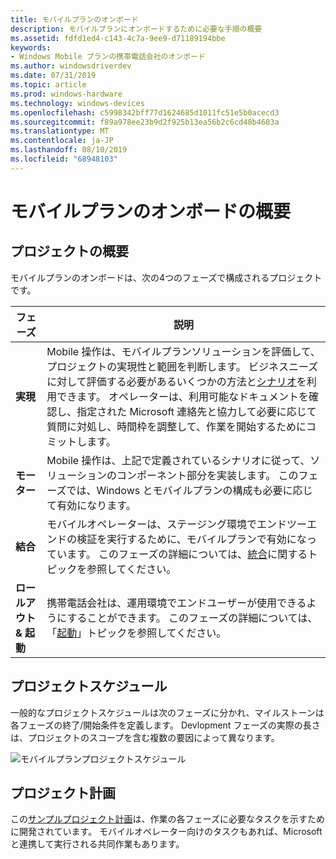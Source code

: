 ```yaml
---
title: モバイルプランのオンボード
description: モバイルプランにオンボードするために必要な手順の概要
ms.assetid: fdfd1ed4-c143-4c7a-9ee9-d71189194bbe
keywords:
- Windows Mobile プランの携帯電話会社のオンボード
ms.author: windowsdriverdev
ms.date: 07/31/2019
ms.topic: article
ms.prod: windows-hardware
ms.technology: windows-devices
ms.openlocfilehash: c5998342bff77d1624685d1011fc51e5b0acecd3
ms.sourcegitcommit: f89a978ee23b9d2f925b13ea56b2c6cd48b4603a
ms.translationtype: MT
ms.contentlocale: ja-JP
ms.lasthandoff: 08/10/2019
ms.locfileid: "68948103"
---
```

# <a name="mobile-plans-onboarding-overview"></a>モバイルプランのオンボードの概要

## <a name="project-overview"></a>プロジェクトの概要

モバイルプランのオンボードは、次の4つのフェーズで構成されるプロジェクトです。

| フェーズ | 説明 |
| --- | --- |
| **実現** | Mobile 操作は、モバイルプランソリューションを評価して、プロジェクトの実現性と範囲を判断します。 ビジネスニーズに対して評価する必要があるいくつかの方法と[シナリオ](mobile-plans-scenarios.md)を利用できます。 オペレーターは、利用可能なドキュメントを確認し、指定された Microsoft 連絡先と協力して必要に応じて質問に対処し、時間枠を調整して、作業を開始するためにコミットします。 |
| **モーター** | Mobile 操作は、上記で定義されているシナリオに従って、ソリューションのコンポーネント部分を実装します。 このフェーズでは、Windows とモバイルプランの構成も必要に応じて有効になります。 |
| **結合** | モバイルオペレーターは、ステージング環境でエンドツーエンドの検証を実行するために、モバイルプランで有効になっています。 このフェーズの詳細については、[統合](mobile-plans-integration.md)に関するトピックを参照してください。 |
| **ロールアウト & 起動** | 携帯電話会社は、運用環境でエンドユーザーが使用できるようにすることができます。 このフェーズの詳細については、「[起動](mobile-plans-launch.md)」トピックを参照してください。 |

## <a name="project-schedule"></a>プロジェクトスケジュール

一般的なプロジェクトスケジュールは次のフェーズに分かれ、マイルストーンは各フェーズの終了/開始条件を定義します。 Devlopment フェーズの実際の長さは、プロジェクトのスコープを含む複数の要因によって異なります。

![モバイルプランプロジェクトスケジュール](images/mobile_plans_project_schedule.png)

## <a name="project-plan"></a>プロジェクト計画

この[サンプルプロジェクト計画](mobile-plans-appendix.md#high-level-integration-schedule)は、作業の各フェーズに必要なタスクを示すために開発されています。 モバイルオペレーター向けのタスクもあれば、Microsoft と連携して実行される共同作業もあります。
